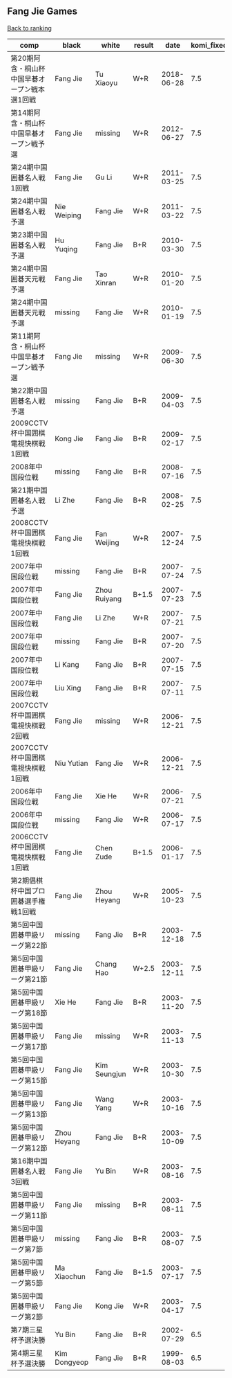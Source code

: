 ## Fang Jie Games

[Back to ranking](../../index.md)




| **comp** | **black** | **white** | **result** | **date** | **komi_fixed** | **kifu** | 
| --- | --- | --- | --- | --- | --- | --- |
| 第20期阿含・桐山杯中国早碁オープン戦本選1回戦 | Fang Jie | Tu Xiaoyu | W+R | 2018-06-28 | 7.5 | [Kifu](https://kifudepot.net/kifucontents.php?id=uiqR0OA8wPfnw%2Fqm9kLRxQ%3D%3D) | 
| 第14期阿含・桐山杯中国早碁オープン戦予選 | Fang Jie | missing | W+R | 2012-06-27 | 7.5 | [Kifu](https://kifudepot.net/kifucontents.php?id=xc%2BI9pLQ4A9RGXWMJv6DNw%3D%3D) | 
| 第24期中国囲碁名人戦1回戦 | Fang Jie | Gu Li | W+R | 2011-03-25 | 7.5 | [Kifu](https://kifudepot.net/kifucontents.php?id=%2BpIEiX9BGlZX2qol%2FrVRAQ%3D%3D) | 
| 第24期中国囲碁名人戦予選 | Nie Weiping | Fang Jie | W+R | 2011-03-22 | 7.5 | [Kifu](https://kifudepot.net/kifucontents.php?id=HL1viZNd1WK2yirOt874FQ%3D%3D) | 
| 第23期中国囲碁名人戦予選 | Hu Yuqing | Fang Jie | B+R | 2010-03-30 | 7.5 | [Kifu](https://kifudepot.net/kifucontents.php?id=tWZzFkWMHQGK9TjO%2Fjqs8A%3D%3D) | 
| 第24期中国囲碁天元戦予選 | Fang Jie | Tao Xinran | W+R | 2010-01-20 | 7.5 | [Kifu](https://kifudepot.net/kifucontents.php?id=RCMsFhbTItaU90F%2FWILppQ%3D%3D) | 
| 第24期中国囲碁天元戦予選 | missing | Fang Jie | W+R | 2010-01-19 | 7.5 | [Kifu](https://kifudepot.net/kifucontents.php?id=PpWTQcq5OJhO2wm3%2Fvn1tg%3D%3D) | 
| 第11期阿含・桐山杯中国早碁オープン戦予選 | Fang Jie | missing | W+R | 2009-06-30 | 7.5 | [Kifu](https://kifudepot.net/kifucontents.php?id=6%2BRN2Y3%2Bh%2BEX9xhdRswhHQ%3D%3D) | 
| 第22期中国囲碁名人戦予選 | missing | Fang Jie | B+R | 2009-04-03 | 7.5 | [Kifu](https://kifudepot.net/kifucontents.php?id=Tv%2FV1hijLKW5vLR3cLlGzg%3D%3D) | 
| 2009CCTV杯中国囲棋電視快棋戦1回戦 | Kong Jie | Fang Jie | B+R | 2009-02-17 | 7.5 | [Kifu](https://kifudepot.net/kifucontents.php?id=2Su8ah2ITYj6xBIKDZFd%2FQ%3D%3D) | 
| 2008年中国段位戦 | missing | Fang Jie | B+R | 2008-07-16 | 7.5 | [Kifu](https://kifudepot.net/kifucontents.php?id=pxnJ0ocopFWTwxxV73KoRg%3D%3D) | 
| 第21期中国囲碁名人戦予選 | Li Zhe | Fang Jie | B+R | 2008-02-25 | 7.5 | [Kifu](https://kifudepot.net/kifucontents.php?id=ehZ%2FB6NlhFqWqvhhk5d%2B6A%3D%3D) | 
| 2008CCTV杯中国囲棋電視快棋戦1回戦 | Fang Jie | Fan Weijing | W+R | 2007-12-24 | 7.5 | [Kifu](https://kifudepot.net/kifucontents.php?id=q4CniwztwL3YeJjetsrIrw%3D%3D) | 
| 2007年中国段位戦 | missing | Fang Jie | B+R | 2007-07-24 | 7.5 | [Kifu](https://kifudepot.net/kifucontents.php?id=Z1L7lStTYHHmPxZrlohNIQ%3D%3D) | 
| 2007年中国段位戦 | Fang Jie | Zhou Ruiyang | B+1.5 | 2007-07-23 | 7.5 | [Kifu](https://kifudepot.net/kifucontents.php?id=BLlM5r5XkzoY8dfaKLStgQ%3D%3D) | 
| 2007年中国段位戦 | Fang Jie | Li Zhe | W+R | 2007-07-21 | 7.5 | [Kifu](https://kifudepot.net/kifucontents.php?id=1%2FufgHFk2n2HfmhUACsL0Q%3D%3D) | 
| 2007年中国段位戦 | missing | Fang Jie | B+R | 2007-07-20 | 7.5 | [Kifu](https://kifudepot.net/kifucontents.php?id=yCfK59BdrJrVytbNT5qQPw%3D%3D) | 
| 2007年中国段位戦 | Li Kang | Fang Jie | B+R | 2007-07-15 | 7.5 | [Kifu](https://kifudepot.net/kifucontents.php?id=VSzNHTQDOJVy5VetACH31w%3D%3D) | 
| 2007年中国段位戦 | Liu Xing | Fang Jie | B+R | 2007-07-11 | 7.5 | [Kifu](https://kifudepot.net/kifucontents.php?id=woIiKx3z4S5lFs8RXfUHAA%3D%3D) | 
| 2007CCTV杯中国囲棋電視快棋戦2回戦 | Fang Jie | missing | W+R | 2006-12-21 | 7.5 | [Kifu](https://kifudepot.net/kifucontents.php?id=9ZzuH2D%2B%2FQwEIBJZWKndXg%3D%3D) | 
| 2007CCTV杯中国囲棋電視快棋戦1回戦 | Niu Yutian | Fang Jie | W+R | 2006-12-21 | 7.5 | [Kifu](https://kifudepot.net/kifucontents.php?id=WPGOpGntL9c4X8F1lD%2FeCg%3D%3D) | 
| 2006年中国段位戦 | Fang Jie | Xie He | W+R | 2006-07-21 | 7.5 | [Kifu](https://kifudepot.net/kifucontents.php?id=C7UNg%2Br0f7NHiXZ0s6PlMQ%3D%3D) | 
| 2006年中国段位戦 | missing | Fang Jie | W+R | 2006-07-17 | 7.5 | [Kifu](https://kifudepot.net/kifucontents.php?id=BnGbnjlqwX2dJfhctyDLdg%3D%3D) | 
| 2006CCTV杯中国囲棋電視快棋戦1回戦 | Fang Jie | Chen Zude | B+1.5 | 2006-01-17 | 7.5 | [Kifu](https://kifudepot.net/kifucontents.php?id=7OIrF8UKAE2qamZeNYiroA%3D%3D) | 
| 第2期倡棋杯中国プロ囲碁選手権戦1回戦 | Fang Jie | Zhou Heyang | W+R | 2005-10-23 | 7.5 | [Kifu](https://kifudepot.net/kifucontents.php?id=y87SAmjkLAb1ts1AtBaWEg%3D%3D) | 
| 第5回中国囲碁甲級リーグ第22節 | missing | Fang Jie | B+R | 2003-12-18 | 7.5 | [Kifu](https://kifudepot.net/kifucontents.php?id=EC1BCxh6gi02OzxYIwpxVA%3D%3D) | 
| 第5回中国囲碁甲級リーグ第21節 | Fang Jie | Chang Hao | W+2.5 | 2003-12-11 | 7.5 | [Kifu](https://kifudepot.net/kifucontents.php?id=J2uSUY99uFPBxtmh29DXNA%3D%3D) | 
| 第5回中国囲碁甲級リーグ第18節 | Xie He | Fang Jie | B+R | 2003-11-20 | 7.5 | [Kifu](https://kifudepot.net/kifucontents.php?id=d%2F76v%2ByQ3d3kY3CGRUyZ%2Fw%3D%3D) | 
| 第5回中国囲碁甲級リーグ第17節 | Fang Jie | missing | W+R | 2003-11-13 | 7.5 | [Kifu](https://kifudepot.net/kifucontents.php?id=%2BToFt1GqO4N0cg9tKohCrw%3D%3D) | 
| 第5回中国囲碁甲級リーグ第15節 | Fang Jie | Kim Seungjun | W+R | 2003-10-30 | 7.5 | [Kifu](https://kifudepot.net/kifucontents.php?id=VFyPAV%2BtU%2BV0q69TUmZALA%3D%3D) | 
| 第5回中国囲碁甲級リーグ第13節 | Fang Jie | Wang Yang | W+R | 2003-10-16 | 7.5 | [Kifu](https://kifudepot.net/kifucontents.php?id=DYJu5QG6n%2FRikkn6K8dzMw%3D%3D) | 
| 第5回中国囲碁甲級リーグ第12節 | Zhou Heyang | Fang Jie | B+R | 2003-10-09 | 7.5 | [Kifu](https://kifudepot.net/kifucontents.php?id=byGjBdMtCAbLH0zbpSHdvg%3D%3D) | 
| 第16期中国囲碁名人戦3回戦 | Fang Jie | Yu Bin | W+R | 2003-08-16 | 7.5 | [Kifu](https://kifudepot.net/kifucontents.php?id=%2FiDFT3qGAeomuFi40yUuJQ%3D%3D) | 
| 第5回中国囲碁甲級リーグ第11節 | Fang Jie | missing | B+R | 2003-08-11 | 7.5 | [Kifu](https://kifudepot.net/kifucontents.php?id=onWmDUKADu%2BwnFSWGAlLOQ%3D%3D) | 
| 第5回中国囲碁甲級リーグ第7節 | missing | Fang Jie | B+R | 2003-08-07 | 7.5 | [Kifu](https://kifudepot.net/kifucontents.php?id=%2BxrP5fdI5L9R7oDZ%2B%2BkgdQ%3D%3D) | 
| 第5回中国囲碁甲級リーグ第5節 | Ma Xiaochun | Fang Jie | B+1.5 | 2003-07-17 | 7.5 | [Kifu](https://kifudepot.net/kifucontents.php?id=eP2GHgUrBOXT0XGO1tf2xA%3D%3D) | 
| 第5回中国囲碁甲級リーグ第2節 | Fang Jie | Kong Jie | W+R | 2003-04-17 | 7.5 | [Kifu](https://kifudepot.net/kifucontents.php?id=2vohr6P5q9D0hBOgYBcbNg%3D%3D) | 
| 第7期三星杯予選決勝 | Yu Bin | Fang Jie | B+R | 2002-07-29 | 6.5 | [Kifu](https://kifudepot.net/kifucontents.php?id=IvFThjTt47Y9cj%2FjZ0kWGQ%3D%3D) | 
| 第4期三星杯予選決勝 | Kim Dongyeop | Fang Jie | B+R | 1999-08-03 | 6.5 | [Kifu](https://kifudepot.net/kifucontents.php?id=Nn5W8WveCSIqf%2FDOQvRHdQ%3D%3D) |




